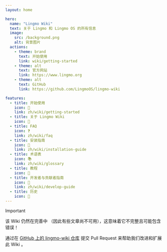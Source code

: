 ```yaml
---
layout: home

hero:
  name: "Lingmo Wiki"
  text: 关于 Lingmo 和 Lingmo OS 的所有信息
  image:
    src: /background.png
    alt: 背景图片
  actions:
    - theme: brand
      text: 开始使用
      link: wiki/getting-started
    - theme: alt
      text: 官方网站
      link: https://www.lingmo.org
    - theme: alt
      text: GitHub
      link: https://github.com/LingmoOS/lingmo-wiki

features:
  - title: 开始使用
    icon: 🚀
    link: zh/wiki/getting-started
  - title: 关于 Lingmo Wiki
    icon: 📕
  - title: FAQ
    icon: ❓
    link: zh/wiki/faq
  - title: 安装指南
    icon: 💾
    link: zh/wiki/installation-guide
  - title: 术语表
    icon: 📚
    link: zh/wiki/glossary
  - title: 教程
    icon: 📝
  - title: 开发者与贡献者指南
    icon: 🌱
    link: zh/wiki/develop-guide
  - title: 历史
    icon: 📖
---
```

> [!Important]
> 该 Wiki 仍然在完善中 （因此有些文章尚不可用），这意味着它不完整且可能包含错误！
>
> 通过在 [GitHub 上的 lingmo-wiki 仓库](https://github.com/LingmoOS/lingmo-wiki) 提交 Pull Request 来帮助我们改进和扩展此 Wiki 。
